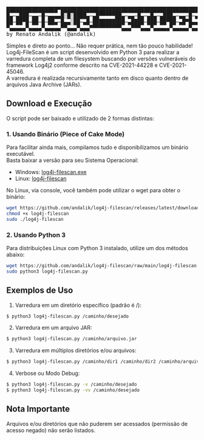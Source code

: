 <pre>
████████████████▀███████████████████████████████████████████████████████████████████
█▄─▄███─▄▄─█─▄▄▄▄█░█░████▄─▄█▀▀▀▀▀██▄─▄▄─█▄─▄█▄─▄███▄─▄▄─█─▄▄▄▄█─▄▄▄─██▀▄─██▄─▀█▄─▄█
██─██▀█─██─█─██▄─█▄▄░██─▄█─██████████─▄████─███─██▀██─▄█▀█▄▄▄▄─█─███▀██─▀─███─█▄▀─██
▀▄▄▄▄▄▀▄▄▄▄▀▄▄▄▄▄▀▀▄▄▄▀▄▄▄▀▀▀▀▀▀▀▀▀▀▄▄▄▀▀▀▄▄▄▀▄▄▄▄▄▀▄▄▄▄▄▀▄▄▄▄▄▀▄▄▄▄▄▀▄▄▀▄▄▀▄▄▄▀▀▄▄▀
by Renato Andalik (@andalik)
</pre>

Simples e direto ao ponto... Não requer prática, nem tão pouco habilidade!  
Log4j-FileScan é um script desenvolvido em Python 3 para realizar a varredura completa de um filesystem buscando por versões vulneráveis do framework Log4j2 conforme descrito na CVE-2021-44228 e CVE-2021-45046.  
A varredura é realizada recursivamente tanto em disco quanto dentro de arquivos Java Archive (JARs).  

## Download e Execução

O script pode ser baixado e utilizado de 2 formas distintas:  

### 1. Usando Binário (Piece of Cake Mode)

Para facilitar ainda mais, compilamos tudo e disponibilizamos um binário executável.  
Basta baixar a versão para seu Sistema Operacional:  

 * Windows: [log4j-filescan.exe](https://github.com/andalik/log4j-filescan/releases/latest/download/log4j-filescan.exe)  
 * Linux: [log4j-filescan](https://github.com/andalik/log4j-filescan/releases/latest/download/log4j-filescan)  

No Linux, via console, você também pode utilizar o wget para obter o binário:  

```bash
wget https://github.com/andalik/log4j-filescan/releases/latest/download/log4j-filescan -O log4j-filescan
chmod +x log4j-filescan
sudo ./log4j-filescan
```

### 2. Usando Python 3

Para distribuições Linux com Python 3 instalado, utilize um dos métodos abaixo:  

```bash
wget https://github.com/andalik/log4j-filescan/raw/main/log4j-filescan.py
sudo python3 log4j-filescan.py
```

## Exemplos de Uso

1. Varredura em um diretório específico (padrão é /):  
```bash
$ python3 log4j-filescan.py /caminho/desejado
```

2. Varredura em um arquivo JAR:  
```bash
$ python3 log4j-filescan.py /caminho/arquivo.jar
```

3. Varredura em múltiplos diretórios e/ou arquivos:  
```bash
$ python3 log4j-filescan.py /caminho/dir1 /caminho/dir2 /caminho/arquivo.jar
```

4. Verbose ou Modo Debug:  
```bash
$ python3 log4j-filescan.py -v /caminho/desejado
$ python3 log4j-filescan.py -vv /caminho/desejado
```

## Nota Importante

Arquivos e/ou diretórios que não puderem ser acessados (permissão de acesso negado) não serão listados.
